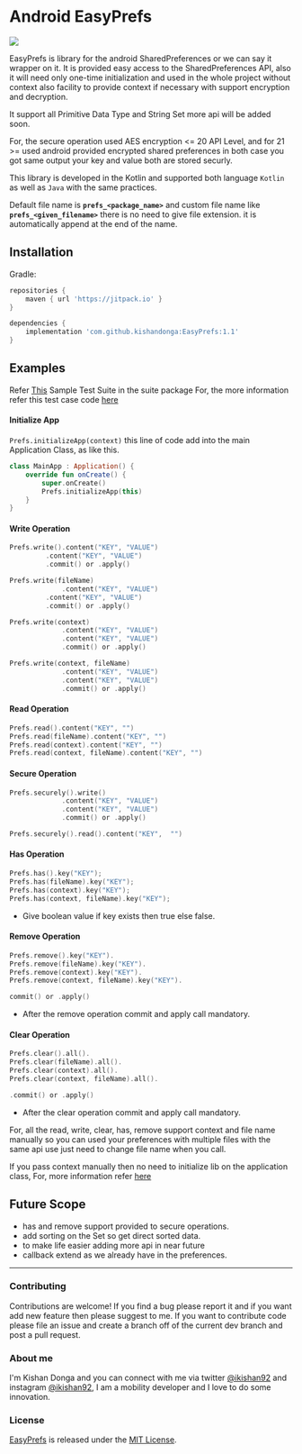 # Android EasyPrefs

[![](https://jitpack.io/v/kishandonga/EasyPrefs.svg)](https://jitpack.io/#kishandonga/EasyPrefs)

EasyPrefs is library for the android SharedPreferences or we can say it wrapper on it. It is provided easy access to the SharedPreferences API, also it will need only one-time initialization and used in the whole project without context also facility to provide context if necessary with support encryption and decryption.

It support all Primitive Data Type and String Set more api will be added soon.

For, the secure operation used AES encryption <= 20 API Level, and for 21 >= used android provided encrypted shared preferences in both case you got same output your key and value both are stored securly.

This library is developed in the Kotlin and supported both language `Kotlin` as well as `Java` with the same practices.

Default file name is **`prefs_<package_name>`** and custom file name like **`prefs_<given_filename>`** there is no need to give file extension. it is automatically append at the end of the name.

## Installation
Gradle:

```groovy
repositories {
    maven { url 'https://jitpack.io' }
}

dependencies {
    implementation 'com.github.kishandonga:EasyPrefs:1.1'
}
```

## Examples

Refer [This](app/src/androidTest/java/com/sample/easyprefs/suite) Sample Test Suite in the suite package
For, the more information refer this test case code [here](app/src/androidTest/java/com/sample/easyprefs)

#### Initialize App

`Prefs.initializeApp(context)` this line of code add into the main Application Class, as like this.

```kotlin
class MainApp : Application() {
    override fun onCreate() {
        super.onCreate()
        Prefs.initializeApp(this)
    }
}
```

#### Write Operation

```kotlin
Prefs.write().content("KEY", "VALUE")
	     .content("KEY", "VALUE")
	     .commit() or .apply()
```

```kotlin
Prefs.write(fileName)
       	     .content("KEY", "VALUE")
	     .content("KEY", "VALUE")
	     .commit() or .apply()
```

```kotlin
Prefs.write(context)
       	     .content("KEY", "VALUE")
       	     .content("KEY", "VALUE")
       	     .commit() or .apply()
```

```kotlin
Prefs.write(context, fileName)
       	     .content("KEY", "VALUE")
       	     .content("KEY", "VALUE")
       	     .commit() or .apply()
```

#### Read Operation

```kotlin
Prefs.read().content("KEY", "")
Prefs.read(fileName).content("KEY", "")
Prefs.read(context).content("KEY", "")
Prefs.read(context, fileName).content("KEY", "")
```

#### Secure Operation

```kotlin
Prefs.securely().write()
       	     .content("KEY", "VALUE")
       	     .content("KEY", "VALUE")
       	     .commit() or .apply()

Prefs.securely().read().content("KEY",  "")
```

#### Has Operation

```kotlin
Prefs.has().key("KEY");
Prefs.has(fileName).key("KEY");
Prefs.has(context).key("KEY");
Prefs.has(context, fileName).key("KEY");
```
- Give boolean value if key exists then true else false.

#### Remove Operation

```kotlin
Prefs.remove().key("KEY").
Prefs.remove(fileName).key("KEY").
Prefs.remove(context).key("KEY").
Prefs.remove(context, fileName).key("KEY").

commit() or .apply()
```
-	After the remove operation commit and apply call mandatory.

#### Clear Operation

```kotlin
Prefs.clear().all().
Prefs.clear(fileName).all().
Prefs.clear(context).all().
Prefs.clear(context, fileName).all().

.commit() or .apply()
```
-	After the clear operation commit and apply call mandatory.

For, all the read, write, clear, has, remove support context and file name manually so you can used your preferences with multiple files with the same api use just need to change file name when you call.

If you pass context manually then no need to initialize lib on the application class, For, more information refer [here](app/src/androidTest/java/com/sample/easyprefs)

## Future Scope
- has and remove support provided to secure operations.
- add sorting on the Set so get direct sorted data.
- to make life easier adding more api in near future
- callback extend as we already have in the preferences.

---

### Contributing

Contributions are welcome! If you find a bug please report it and if you want add new feature then please suggest to me. If you want to contribute code please file an issue and create a branch off of the current dev branch and post a pull request.

### About me

I'm Kishan Donga and you can connect with me via twitter [@ikishan92](https://twitter.com/ikishan92) and instagram [@ikishan92](https://www.instagram.com/ikishan92/), I am a mobility developer and I love to do some innovation.

### License

[EasyPrefs](https://github.com/kishandonga/EasyPrefs)  is released under the [MIT License](https://github.com/kishandonga/EasyPrefs/blob/master/LICENSE.md).
